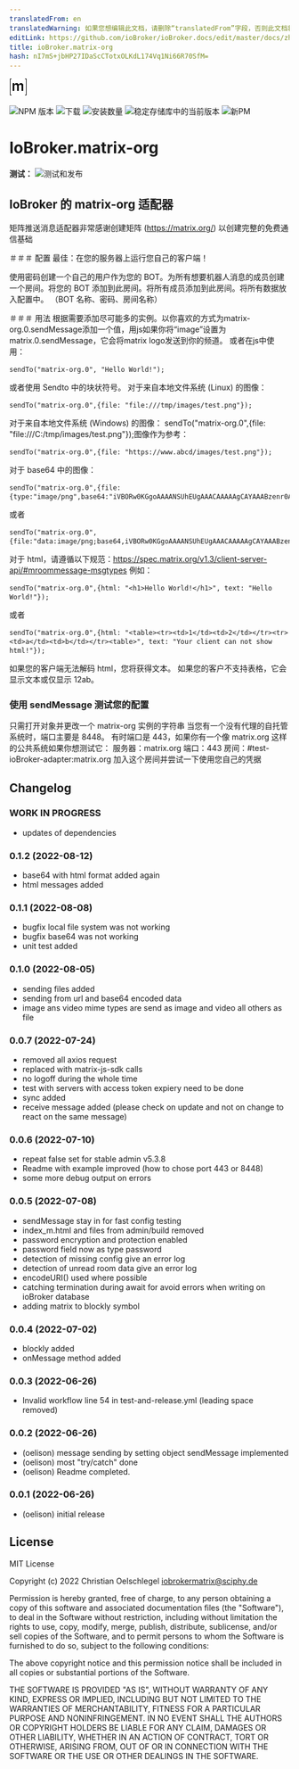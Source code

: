```yaml
---
translatedFrom: en
translatedWarning: 如果您想编辑此文档，请删除“translatedFrom”字段，否则此文档将再次自动翻译
editLink: https://github.com/ioBroker/ioBroker.docs/edit/master/docs/zh-cn/adapterref/iobroker.matrix-org/README.md
title: ioBroker.matrix-org
hash: nI7mS+jbHP27IDaScCTotxOLKdL174Vq1Ni66R70SfM=
---
```

![标识](../../../en/adapterref/iobroker.matrix-org/admin/matrix-logo.png)

![NPM 版本](https://img.shields.io/npm/v/iobroker.matrix-org.svg)
![下载](https://img.shields.io/npm/dm/iobroker.matrix-org.svg)
![安装数量](https://iobroker.live/badges/matrix-org-installed.svg)
![稳定存储库中的当前版本](https://iobroker.live/badges/matrix-org-stable.svg)
![新PM](https://nodei.co/npm/iobroker.matrix-org.png?downloads=true)

# IoBroker.matrix-org
**测试：** ![测试和发布](https://github.com/oelison/ioBroker.matrix-org/workflows/Test%20and%20Release/badge.svg)

## IoBroker 的 matrix-org 适配器
矩阵推送消息适配器非常感谢创建矩阵 (https://matrix.org/) 以创建完整的免费通信基础

＃＃＃ 配置
最佳：在您的服务器上运行您自己的客户端！

使用密码创建一个自己的用户作为您的 BOT。为所有想要机器人消息的成员创建一个房间。将您的 BOT 添加到此房间。将所有成员添加到此房间。将所有数据放入配置中。 （BOT 名称、密码、房间名称）

＃＃＃ 用法
根据需要添加尽可能多的实例。以你喜欢的方式为matrix-org.0.sendMessage添加一个值，用js如果你将“image”设置为matrix.0.sendMessage，它会将matrix logo发送到你的频道。
或者在js中使用：

```
sendTo("matrix-org.0", "Hello World!");
```

或者使用 Sendto 中的块状符号。
对于来自本地文件系统 (Linux) 的图像：

```
sendTo("matrix-org.0",{file: "file:///tmp/images/test.png"});
```

对于来自本地文件系统 (Windows) 的图像： sendTo("matrix-org.0",{file: "file:///C:/tmp/images/test.png"});图像作为参考：

```
sendTo("matrix-org.0",{file: "https://www.abcd/images/test.png"});
```

对于 base64 中的图像：

```
sendTo("matrix-org.0",{file:{type:"image/png",base64:"iVBORw0KGgoAAAANSUhEUgAAACAAAAAgCAYAAABzenr0AAAAAXNSR0IArs4c6QAAAARnQU1BAACxjwv8YQUAAAAJcEhZcwAADsMAAA7DAcdvqGQAAACmSURBVFhH7ZdhCoAgDEZnd9D737T8xJkNNY1Ef+yB2LTcC1qWOT20kCBgjIkh0WwfmeuIxyGYnRzIPElgFSqgAvsKOOdCzeZ1y7EcZzDG16HvwtckihLdA4xxk3HeGGttc17Cc+lN6Ds/dlO6w6/ItQHn7H4GcDK3Em/zNboE5KKjcQstQxVQARVYLlDdC2YzvBfMQgVUYB8BlMWfn2E1ZJ7Fv+dEF0UZoNhXp9NnAAAAAElFTkSuQmCC"}});
```

或者

```
sendTo("matrix-org.0",{file:"data:image/png;base64,iVBORw0KGgoAAAANSUhEUgAAACAAAAAgCAYAAABzenr0AAAAAXNSR0IArs4c6QAAAARnQU1BAACxjwv8YQUAAAAJcEhZcwAADsMAAA7DAcdvqGQAAACmSURBVFhH7ZdhCoAgDEZnd9D737T8xJkNNY1Ef+yB2LTcC1qWOT20kCBgjIkh0WwfmeuIxyGYnRzIPElgFSqgAvsKOOdCzeZ1y7EcZzDG16HvwtckihLdA4xxk3HeGGttc17Cc+lN6Ds/dlO6w6/ItQHn7H4GcDK3Em/zNboE5KKjcQstQxVQARVYLlDdC2YzvBfMQgVUYB8BlMWfn2E1ZJ7Fv+dEF0UZoNhXp9NnAAAAAElFTkSuQmCC"});
```

对于 html，请遵循以下规范：https://spec.matrix.org/v1.3/client-server-api/#mroommessage-msgtypes 例如：

```
sendTo("matrix-org.0",{html: "<h1>Hello World!</h1>", text: "Hello World!"});
```

或者

```
sendTo("matrix-org.0",{html: "<table><tr><td>1</td><td>2</td></tr><tr><td>a</td><td>b</td></tr><table>", text: "Your client can not show html!"});
```

如果您的客户端无法解码 html，您将获得文本。
如果您的客户不支持表格，它会显示文本或仅显示 12ab。

### 使用 sendMessage 测试您的配置
只需打开对象并更改一个 matrix-org 实例的字符串 当您有一个没有代理的自托管系统时，端口主要是 8448。
有时端口是 443，如果你有一个像 matrix.org 这样的公共系统如果你想测试它： 服务器：matrix.org 端口：443 房间：#test-ioBroker-adapter:matrix.org 加入这个房间并尝试一下使用您自己的凭据

## Changelog
<!--
    Placeholder for the next version (at the beginning of the line):
    ### **WORK IN PROGRESS**
-->
### **WORK IN PROGRESS**
* updates of dependencies

### 0.1.2 (2022-08-12)
* base64 with html format added again
* html messages added

### 0.1.1 (2022-08-08)
* bugfix local file system was not working
* bugfix base64 was not working
* unit test added

### 0.1.0 (2022-08-05)
* sending files added
* sending from url and base64 encoded data
* image ans video mime types are send as image and video all others as file

### 0.0.7 (2022-07-24)
* removed all axios request
* replaced with matrix-js-sdk calls
* no logoff during the whole time
* test with servers with access token expiery need to be done
* sync added
* receive message added (please check on update and not on change to react on the same message)

### 0.0.6 (2022-07-10)
* repeat false set for stable admin v5.3.8
* Readme with example improved (how to chose port 443 or 8448)
* some more debug output on errors

### 0.0.5 (2022-07-08)
* sendMessage stay in for fast config testing
* index_m.html and files from admin/build removed
* password encryption and protection enabled
* password field now as type password
* detection of missing config give an error log
* detection of unread room data give an error log
* encodeURI() used where possible
* catching termination during await for avoid errors when writing on ioBroker database
* adding matrix to blockly symbol

### 0.0.4 (2022-07-02)
* blockly added
* onMessage method added

### 0.0.3 (2022-06-26)
* Invalid workflow line 54 in test-and-release.yml (leading space removed)

### 0.0.2 (2022-06-26)
* (oelison) message sending by setting object sendMessage implemented
* (oelison) most "try/catch" done
* (oelison) Readme completed.

### 0.0.1 (2022-06-26)
* (oelison) initial release

## License
MIT License

Copyright (c) 2022 Christian Oelschlegel <iobrokermatrix@sciphy.de>

Permission is hereby granted, free of charge, to any person obtaining a copy
of this software and associated documentation files (the "Software"), to deal
in the Software without restriction, including without limitation the rights
to use, copy, modify, merge, publish, distribute, sublicense, and/or sell
copies of the Software, and to permit persons to whom the Software is
furnished to do so, subject to the following conditions:

The above copyright notice and this permission notice shall be included in all
copies or substantial portions of the Software.

THE SOFTWARE IS PROVIDED "AS IS", WITHOUT WARRANTY OF ANY KIND, EXPRESS OR
IMPLIED, INCLUDING BUT NOT LIMITED TO THE WARRANTIES OF MERCHANTABILITY,
FITNESS FOR A PARTICULAR PURPOSE AND NONINFRINGEMENT. IN NO EVENT SHALL THE
AUTHORS OR COPYRIGHT HOLDERS BE LIABLE FOR ANY CLAIM, DAMAGES OR OTHER
LIABILITY, WHETHER IN AN ACTION OF CONTRACT, TORT OR OTHERWISE, ARISING FROM,
OUT OF OR IN CONNECTION WITH THE SOFTWARE OR THE USE OR OTHER DEALINGS IN THE
SOFTWARE.